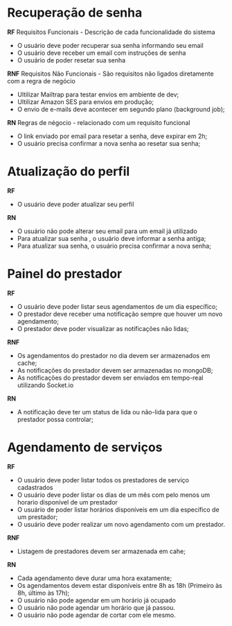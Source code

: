 # Recuperação de senha

**RF** Requisitos Funcionais - Descrição de cada funcionalidade do sistema

- O usuário deve poder recuperar sua senha informando seu email
- O usuário deve receber um email com instruções de senha
- O usuário de poder resetar sua senha

**RNF** Requisitos Não Funcionais - São requisitos não ligados diretamente com a regra de negócio

- Ultilizar Mailtrap para testar envios em ambiente de dev;
- Ultilizar Amazon SES para envios em produção;
- O envio de e-mails deve acontecer em segundo plano (background job);

**RN** Regras de négocio - relacionado com um requisito funcional

- O link enviado por email para resetar a senha, deve expirar em 2h;
- O usuário precisa confirmar a nova senha ao resetar sua senha;

# Atualização do perfil

**RF**

- O usuário deve poder atualizar seu perfil

**RN**

- O usuário não pode alterar seu email para um email já utilizado
- Para atualizar sua senha , o usuário deve informar a senha antiga;
- Para atualizar sua senha, o usuário precisa confirmar a nova senha;

# Painel do prestador

**RF**

- O usuário deve poder listar seus agendamentos de um dia específico;
- O prestador deve receber uma notificação sempre que houver um novo agendamento;
- O prestador deve poder visualizar as notificações não lidas;

**RNF**

- Os agendamentos do prestador no dia devem ser armazenados em cache;
- As notificações do prestador devem ser armazenadas no mongoDB;
- As notificações do prestador devem ser enviados em tempo-real utilizando Socket.io

**RN**

- A notificação deve ter um status de lida ou não-lida para que o prestador possa controlar;

# Agendamento de serviços

**RF**

- O usuário deve poder listar todos os prestadores de serviço cadastrados
- O usuário deve poder listar os dias de um mês com pelo menos um horario disponível de um prestador
- O usuário de poder listar horários disponíveis em um dia específico de um prestador;
- O usuário deve poder realizar um novo agendamento com um prestador.

**RNF**

- Listagem de prestadores devem ser armazenada em cahe;

**RN**

- Cada agendamento deve durar uma hora exatamente;
- Os agendamentos devem estar disponíveis entre 8h as 18h (Primeiro às 8h, último às 17h);
- O usuário não pode agendar em um horário já ocupado
- O usuário não pode agendar um horário que já passou.
- O usuário não pode agendar de cortar com ele mesmo.
